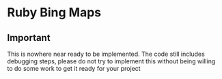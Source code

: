 # Ruby Bing Maps
## Important
This is nowhere near ready to be implemented. The code still includes debugging steps, please do not try to implement this without being willing to do some work to get it ready for your project
